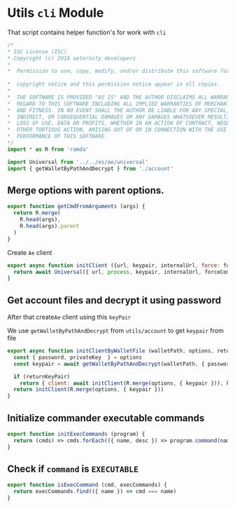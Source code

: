 



# Utils `cli` Module
That script contains helper function's for work with `cli`


  

```js
/*
* ISC License (ISC)
* Copyright (c) 2018 aeternity developers
*
*  Permission to use, copy, modify, and/or distribute this software for any
                                                                        *  purpose with or without fee is hereby granted, provided that the above
*  copyright notice and this permission notice appear in all copies.
*
*  THE SOFTWARE IS PROVIDED "AS IS" AND THE AUTHOR DISCLAIMS ALL WARRANTIES WITH
*  REGARD TO THIS SOFTWARE INCLUDING ALL IMPLIED WARRANTIES OF MERCHANTABILITY
*  AND FITNESS. IN NO EVENT SHALL THE AUTHOR BE LIABLE FOR ANY SPECIAL, DIRECT,
*  INDIRECT, OR CONSEQUENTIAL DAMAGES OR ANY DAMAGES WHATSOEVER RESULTING FROM
*  LOSS OF USE, DATA OR PROFITS, WHETHER IN AN ACTION OF CONTRACT, NEGLIGENCE OR
*  OTHER TORTIOUS ACTION, ARISING OUT OF OR IN CONNECTION WITH THE USE OR
*  PERFORMANCE OF THIS SOFTWARE.
*/
import * as R from 'ramda'

import Universal from '../../es/ae/universal'
import { getWalletByPathAndDecrypt } from './account'


```







## Merge options with parent options.


  

```js
export function getCmdFromArguments (args) {
  return R.merge(
    R.head(args),
    R.head(args).parent
  )
}


```







Create `Ae` client


  

```js
export async function initClient ({url, keypair, internalUrl, force: forceCompatibility, nativeMode = true}) {
  return await Universal({ url, process, keypair, internalUrl, forceCompatibility, nativeMode })
}


```







## Get account files and decrypt it using password
After that create`Ae` client using this `keyPair`

We use `getWalletByPathAndDecrypt` from `utils/account` to get `keypair` from file


  

```js
export async function initClientByWalletFile (walletPath, options, returnKeyPair = false) {
  const { password, privateKey  } = options
  const keypair = await getWalletByPathAndDecrypt(walletPath, { password, privateKey })

  if (returnKeyPair)
    return { client: await initClient(R.merge(options, { keypair })), keypair }
  return initClient(R.merge(options, { keypair }))
}


```







## Initialize commander executable commands


  

```js
export function initExecCommands (program) {
  return (cmds) => cmds.forEach(({ name, desc }) => program.command(name, desc))
}


```







## Check if `command` is `EXECUTABLE`


  

```js
export function isExecCommand (cmd, execCommands) {
  return execCommands.find(({ name }) => cmd === name)
}


```




